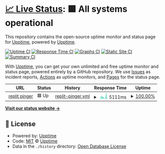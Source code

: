 # [📈 Live Status](https://upptime.github.io/upptime): <!--live status--> **🟩 All systems operational**

This repository contains the open-source uptime monitor and status page for [Upptime](https://upptime.js.org), powered by [Upptime](https://github.com/upptime/upptime).

[![Uptime CI](https://github.com/functionalmetatable/pingr/workflows/Uptime%20CI/badge.svg)](https://github.com/upptime/upptime/actions?query=workflow%3A%22Uptime+CI%22)
[![Response Time CI](https://github.com/functionalmetatable/pingr/workflows/Response%20Time%20CI/badge.svg)](https://github.com/upptime/upptime/actions?query=workflow%3A%22Response+Time+CI%22)
[![Graphs CI](https://github.com/functionalmetatable/pingr/workflows/Graphs%20CI/badge.svg)](https://github.com/upptime/upptime/actions?query=workflow%3A%22Graphs+CI%22)
[![Static Site CI](https://github.com/functionalmetatable/pingr/workflows/Static%20Site%20CI/badge.svg)](https://github.com/upptime/upptime/actions?query=workflow%3A%22Static+Site+CI%22)
[![Summary CI](https://github.com/functionalmetatable/pingr/workflows/Summary%20CI/badge.svg)](https://github.com/upptime/upptime/actions?query=workflow%3A%22Summary+CI%22)

With [Upptime](https://upptime.js.org), you can get your own unlimited and free uptime monitor and status page, powered entirely by a GitHub repository. We use [Issues](https://github.com/upptime/upptime/issues) as incident reports, [Actions](https://github.com/upptime/upptime/actions) as uptime monitors, and [Pages](https://upptime.github.io/upptime) for the status page.

<!--start: status pages-->
<!-- This summary is generated by Upptime (https://github.com/upptime/upptime) -->
<!-- Do not edit this manually, your changes will be overwritten -->
<!-- prettier-ignore -->
| URL | Status | History | Response Time | Uptime |
| --- | ------ | ------- | ------------- | ------ |
| <img alt="" src="https://favicons.githubusercontent.com/pico.9gr.repl.co" height="13"> [replit pinger](https://pico.9gr.repl.co) | 🟩 Up | [replit-pinger.yml](https://github.com/FunctionalMetatable/pingr/commits/HEAD/history/replit-pinger.yml) | <details><summary><img alt="Response time graph" src="./graphs/replit-pinger/response-time-week.png" height="20"> 5111ms</summary><br><a href="https://functionalmetatable.github.io/pingr/history/replit-pinger"><img alt="Response time 2378" src="https://img.shields.io/endpoint?url=https%3A%2F%2Fraw.githubusercontent.com%2FFunctionalMetatable%2Fpingr%2FHEAD%2Fapi%2Freplit-pinger%2Fresponse-time.json"></a><br><a href="https://functionalmetatable.github.io/pingr/history/replit-pinger"><img alt="24-hour response time 3028" src="https://img.shields.io/endpoint?url=https%3A%2F%2Fraw.githubusercontent.com%2FFunctionalMetatable%2Fpingr%2FHEAD%2Fapi%2Freplit-pinger%2Fresponse-time-day.json"></a><br><a href="https://functionalmetatable.github.io/pingr/history/replit-pinger"><img alt="7-day response time 5111" src="https://img.shields.io/endpoint?url=https%3A%2F%2Fraw.githubusercontent.com%2FFunctionalMetatable%2Fpingr%2FHEAD%2Fapi%2Freplit-pinger%2Fresponse-time-week.json"></a><br><a href="https://functionalmetatable.github.io/pingr/history/replit-pinger"><img alt="30-day response time 3462" src="https://img.shields.io/endpoint?url=https%3A%2F%2Fraw.githubusercontent.com%2FFunctionalMetatable%2Fpingr%2FHEAD%2Fapi%2Freplit-pinger%2Fresponse-time-month.json"></a><br><a href="https://functionalmetatable.github.io/pingr/history/replit-pinger"><img alt="1-year response time 2593" src="https://img.shields.io/endpoint?url=https%3A%2F%2Fraw.githubusercontent.com%2FFunctionalMetatable%2Fpingr%2FHEAD%2Fapi%2Freplit-pinger%2Fresponse-time-year.json"></a></details> | <details><summary><a href="https://functionalmetatable.github.io/pingr/history/replit-pinger">100.00%</a></summary><a href="https://functionalmetatable.github.io/pingr/history/replit-pinger"><img alt="All-time uptime 100.00%" src="https://img.shields.io/endpoint?url=https%3A%2F%2Fraw.githubusercontent.com%2FFunctionalMetatable%2Fpingr%2FHEAD%2Fapi%2Freplit-pinger%2Fuptime.json"></a><br><a href="https://functionalmetatable.github.io/pingr/history/replit-pinger"><img alt="24-hour uptime 100.00%" src="https://img.shields.io/endpoint?url=https%3A%2F%2Fraw.githubusercontent.com%2FFunctionalMetatable%2Fpingr%2FHEAD%2Fapi%2Freplit-pinger%2Fuptime-day.json"></a><br><a href="https://functionalmetatable.github.io/pingr/history/replit-pinger"><img alt="7-day uptime 100.00%" src="https://img.shields.io/endpoint?url=https%3A%2F%2Fraw.githubusercontent.com%2FFunctionalMetatable%2Fpingr%2FHEAD%2Fapi%2Freplit-pinger%2Fuptime-week.json"></a><br><a href="https://functionalmetatable.github.io/pingr/history/replit-pinger"><img alt="30-day uptime 100.00%" src="https://img.shields.io/endpoint?url=https%3A%2F%2Fraw.githubusercontent.com%2FFunctionalMetatable%2Fpingr%2FHEAD%2Fapi%2Freplit-pinger%2Fuptime-month.json"></a><br><a href="https://functionalmetatable.github.io/pingr/history/replit-pinger"><img alt="1-year uptime 100.00%" src="https://img.shields.io/endpoint?url=https%3A%2F%2Fraw.githubusercontent.com%2FFunctionalMetatable%2Fpingr%2FHEAD%2Fapi%2Freplit-pinger%2Fuptime-year.json"></a></details>

<!--end: status pages-->

[**Visit our status website →**](https://upptime.github.io/upptime)

## 📄 License

- Powered by: [Upptime](https://github.com/upptime/upptime)
- Code: [MIT](./LICENSE) © [Upptime](https://upptime.js.org)
- Data in the `./history` directory: [Open Database License](https://opendatacommons.org/licenses/odbl/1-0/)
